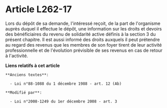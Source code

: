 # Article L262-17

Lors du dépôt de sa demande, l'intéressé reçoit, de la part de l'organisme auprès duquel il effectue le dépôt, une
information sur les droits et devoirs des bénéficiaires du revenu de solidarité active définis à la section 3 du présent
chapitre. Il est aussi informé des droits auxquels il peut prétendre au regard des revenus que les membres de son foyer
tirent de leur activité professionnelle et de l'évolution prévisible de ses revenus en cas de retour à l'activité.

**Liens relatifs à cet article**

	**Anciens textes**:

	  - Loi n°88-1088 du 1 décembre 1988 - art. 12 (Ab)

	**Modifié par**:

	  - Loi n°2008-1249 du 1er décembre 2008 - art. 3

